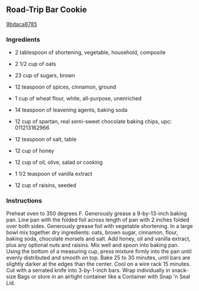 ## Road-Trip Bar Cookie

[9bdaca8785](http://www.food.com/recipe/road-trip-bar-cookie-392698)

### Ingredients

 - 2 tablespoon of shortening, vegetable, household, composite

 - 2 1/2 cup of oats

 - 23 cup of sugars, brown

 - 12 teaspoon of spices, cinnamon, ground

 - 1 cup of wheat flour, white, all-purpose, unenriched

 - 14 teaspoon of leavening agents, baking soda

 - 12 cup of spartan, real semi-sweet chocolate baking chips, upc: 011213162966

 - 12 teaspoon of salt, table

 - 12 cup of honey

 - 12 cup of oil, olive, salad or cooking

 - 1 1/2 teaspoon of vanilla extract

 - 12 cup of raisins, seeded

### Instructions

Preheat oven to 350 degrees F. Generously grease a 9-by-13-inch baking pan. Line pan with the folded foil across length of pan with 2 inches folded over both sides. Generously grease foil with vegetable shortening. In a large bowl mix together dry ingredients: oats, brown sugar, cinnamon, flour, baking soda, chocolate morsels and salt. Add honey, oil and vanilla extract, plus any optional nuts and raisins. Mix well and spoon into baking pan. Using the bottom of a measuring cup, press mixture firmly into the pan until evenly distributed and smooth on top. Bake 25 to 30 minutes, until bars are slightly darker at the edges than the center. Cool on a wire rack 15 minutes. Cut with a serrated knife into 3-by-1-inch bars. Wrap individually in snack-size Bags or store in an airtight container like a Container with Snap 'n Seal Lid.